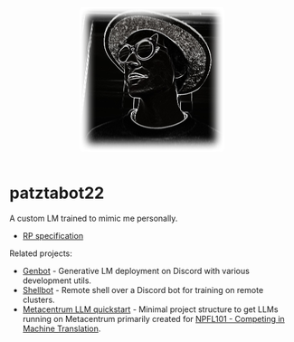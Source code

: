 <p align="center">
<img src="docs/assets/img/avatar-patztabot22-blurred.png" style="border-radius: 5px; margin: 1em" />
</p>

# patztabot22

A custom LM trained to mimic me personally.

- [RP specification](docs/rp-specification.md)

Related projects:
- [Genbot](https://github.com/patztablook22/genbot) - Generative LM deployment on Discord with various development utils.
- [Shellbot](https://github.com/patztablook22/shellbot) - Remote shell over a Discord bot for training on remote clusters.
- [Metacentrum LLM quickstart](https://github.com/patztablook22/metacentrum-llm-quickstart) - Minimal project structure to get LLMs running on Metacentrum primarily created for [NPFL101 - Competing in Machine Translation](https://ufal.mff.cuni.cz/courses/npfl101).
